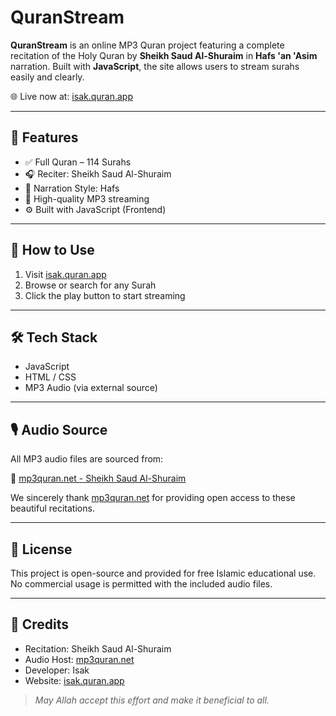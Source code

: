 # QuranStream

**QuranStream** is an online MP3 Quran project featuring a complete recitation of the Holy Quran by **Sheikh Saud Al-Shuraim** in **Hafs 'an 'Asim** narration. Built with **JavaScript**, the site allows users to stream surahs easily and clearly.

🌐 Live now at: [isak.quran.app](https://isak.quran.app)

---

## 📌 Features

- ✅ Full Quran – 114 Surahs
- 🎧 Reciter: Sheikh Saud Al-Shuraim
- 🕋 Narration Style: Hafs
- 🎵 High-quality MP3 streaming
- ⚙️ Built with JavaScript (Frontend)

---

## 🚀 How to Use

1. Visit [isak.quran.app](https://isak.quran.app)
2. Browse or search for any Surah
3. Click the play button to start streaming

---

## 🛠️ Tech Stack

- JavaScript
- HTML / CSS
- MP3 Audio (via external source)

---

## 🎙️ Audio Source

All MP3 audio files are sourced from:

🔗 [mp3quran.net - Sheikh Saud Al-Shuraim](https://mp3quran.net/eng/shur)

We sincerely thank [mp3quran.net](https://mp3quran.net) for providing open access to these beautiful recitations.

---

## 🧾 License

This project is open-source and provided for free Islamic educational use. No commercial usage is permitted with the included audio files.

---

## 🙏 Credits

- Recitation: Sheikh Saud Al-Shuraim
- Audio Host: [mp3quran.net](https://mp3quran.net)
- Developer: Isak
- Website: [isak.quran.app](https://isak.quran.app)

> *May Allah accept this effort and make it beneficial to all.*

